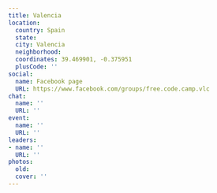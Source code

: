 ```yaml
---
title: Valencia
location:
  country: Spain
  state: 
  city: Valencia
  neighborhood: 
  coordinates: 39.469901, -0.375951
  plusCode: ''
social:
  name: Facebook page
  URL: https://www.facebook.com/groups/free.code.camp.vlc
chat:
  name: ''
  URL: ''
event:
  name: ''
  URL: ''
leaders:
- name: ''
  URL: ''
photos:
  old: 
  cover: ''
---
```

